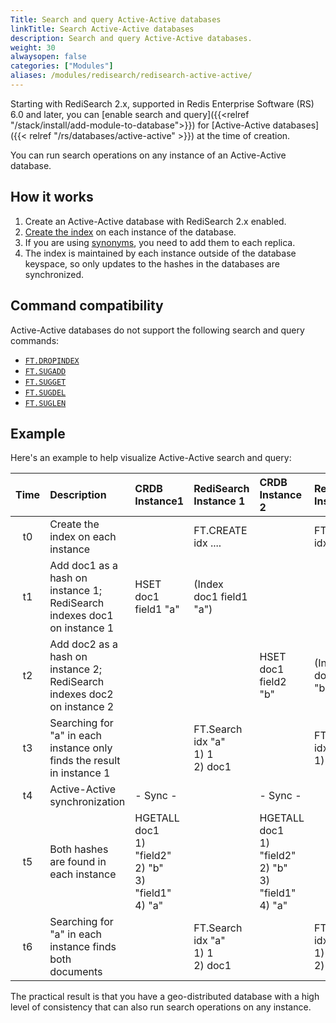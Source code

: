 ```yaml
---
Title: Search and query Active-Active databases
linkTitle: Search Active-Active databases
description: Search and query Active-Active databases.
weight: 30
alwaysopen: false
categories: ["Modules"]
aliases: /modules/redisearch/redisearch-active-active/
---
```

Starting with RediSearch 2.x, supported in Redis Enterprise Software (RS) 6.0 and later, you can [enable search and query]({{<relref "/stack/install/add-module-to-database">}}) for [Active-Active databases]({{< relref "/rs/databases/active-active" >}}) at the time of creation.

You can run search operations on any instance of an Active-Active database.

## How it works

1. Create an Active-Active database with RediSearch 2.x enabled.
1. [Create the index](https://redis.io/commands/ft.create/) on each instance of the database.
1. If you are using [synonyms](https://redis.io/docs/stack/search/reference/synonyms/), you need to add them to each replica.
1. The index is maintained by each instance outside of the database keyspace, so only updates to the hashes in the databases are synchronized.

## Command compatibility

Active-Active databases do not support the following search and query commands: 

- [`FT.DROPINDEX` ](https://redis.io/commands/ft.dropindex/)
- [`FT.SUGADD`](https://redis.io/commands/ft.sugadd/)
- [`FT.SUGGET`](https://redis.io/commands/ft.sugget/)
- [`FT.SUGDEL`](https://redis.io/commands/ft.sugdel/)
- [`FT.SUGLEN`](https://redis.io/commands/ft.suglen/)

## Example

Here's an example to help visualize Active-Active search and query:

| Time  | Description | CRDB Instance1 | RediSearch Instance 1 | CRDB Instance 2 | RediSearch Instance 2 |
| :---: | :--- | :--- | :--- | :--- | :--- |
|  t0 | Create the index on each instance |  | FT.CREATE idx .... |  | FT.CREATE idx .... |
|  t1 | Add doc1 as a hash on instance 1; RediSearch indexes doc1 on instance 1 | HSET doc1 field1 "a" | (Index doc1 field1 "a") |  |  |
|  t2 | Add doc2 as a hash on instance 2; RediSearch indexes doc2 on instance 2 |  |  | HSET doc1 field2 "b" | (Index doc1 field2 "b") |
|  t3 | Searching for "a" in each instance only finds the result in instance 1 |  | FT.Search idx "a"<br/>1) 1<br/>2) doc1 |  | FT.Search idx "a"<br/>1) 0 |
|  t4 | Active-Active synchronization | - Sync - |  | - Sync - |  |
|  t5 | Both hashes are found in each instance | HGETALL doc1<br/>1) "field2"<br/>2) "b"<br/>3) "field1"<br/>4) "a" |  | HGETALL doc1<br/>1) "field2"<br/>2) "b"<br/>3) "field1"<br/>4) "a" |  |
|  t6 | Searching for "a" in each instance finds both documents |  | FT.Search idx "a"<br/>1) 1<br/>2) doc1 |  | FT.Search idx "a"<br/>1) 1<br/>2) doc1 |

The practical result is that you have a geo-distributed database with a high level of consistency that can also run search operations on any instance.
